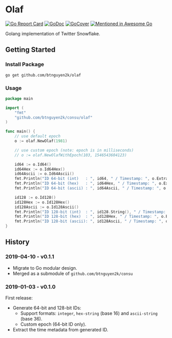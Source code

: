 # Olaf

[![Go Report Card](https://goreportcard.com/badge/github.com/btnguyen2k/consu)](https://goreportcard.com/report/github.com/btnguyen2k/consu)
[![GoDoc](https://godoc.org/github.com/btnguyen2k/consu/olaf?status.svg)](https://godoc.org/github.com/btnguyen2k/consu/olaf)
[![GoCover](https://img.shields.io/badge/coverage-GoCover-YellowGreen.svg)](https://gocover.io/github.com/btnguyen2k/consu/olaf)
[![Mentioned in Awesome Go](https://awesome.re/mentioned-badge.svg)](https://github.com/avelino/awesome-go)

Golang implementation of Twitter Snowflake.

## Getting Started

### Install Package

```
go get github.com/btnguyen2k/olaf
```

### Usage

```go
package main

import (
    "fmt"
    "github.com/btnguyen2k/consu/olaf"
)

func main() {
    // use default epoch
    o := olaf.NewOlaf(1981)

    // use custom epoch (note: epoch is in milliseconds)
    // o := olaf.NewOlafWithEpoch(103, 1546543604123)

    id64 := o.Id64()
    id64Hex := o.Id64Hex()
    id64Ascii := o.Id64Ascii()
    fmt.Println("ID 64-bit (int)   : ", id64, " / Timestamp: ", o.ExtractTime64(id64))
    fmt.Println("ID 64-bit (hex)   : ", id64Hex, " / Timestamp: ", o.ExtractTime64Hex(id64Hex))
    fmt.Println("ID 64-bit (ascii) : ", id64Ascii, " / Timestamp: ", o.ExtractTime64Ascii(id64Ascii))

    id128 := o.Id128()
    id128Hex := o.Id128Hex()
    id128Ascii := o.Id128Ascii()
    fmt.Println("ID 128-bit (int)  : ", id128.String(), " / Timestamp: ", o.ExtractTime128(id128))
    fmt.Println("ID 128-bit (hex)  : ", id128Hex, " / Timestamp: ", o.ExtractTime128Hex(id128Hex))
    fmt.Println("ID 128-bit (ascii): ", id128Ascii, " / Timestamp: ", o.ExtractTime128Ascii(id128Ascii))
}
```

## History

### 2019-04-10 - v0.1.1

- Migrate to Go modular design.
- Merged as a submodule of `github.com/btnguyen2k/consu`


### 2019-01-03 - v0.1.0

First release:

- Generate 64-bit and 128-bit IDs:
  - Support formats: `integer`, `hex-string` (base 16) and `ascii-string` (base 36).
  - Custom epoch (64-bit ID only).
- Extract the time metadata from generated ID.
